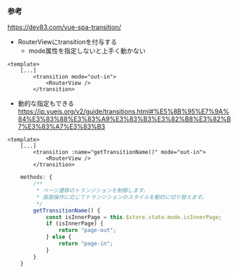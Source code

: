 ### 参考
https://dev83.com/vue-spa-transition/

- RouterViewにtransitionを付与する
  - mode属性を指定しないと上手く動かない
```vue
<template>
    [...]
        <transition mode="out-in">
            <RouterView />
        </transition>
```

- 動的な指定もできる
https://jp.vuejs.org/v2/guide/transitions.html#%E5%8B%95%E7%9A%84%E3%83%88%E3%83%A9%E3%83%B3%E3%82%B8%E3%82%B7%E3%83%A7%E3%83%B3

```vue
<template>
    [...]
        <transition :name="getTransitionName()" mode="out-in">
            <RouterView />
        </transition>
```

```js
    methods: {
        /**
         * ページ遷移のトランジションを制御します。
         * 画面操作に応じてトランジションのスタイルを動的に切り替えます。
         */
        getTransitionName() {
            const isInnerPage = this.$store.state.mode.isInnerPage;
            if (isInnerPage) {
                return "page-out";
            } else {
                return "page-in";
            }
        }
    }
```